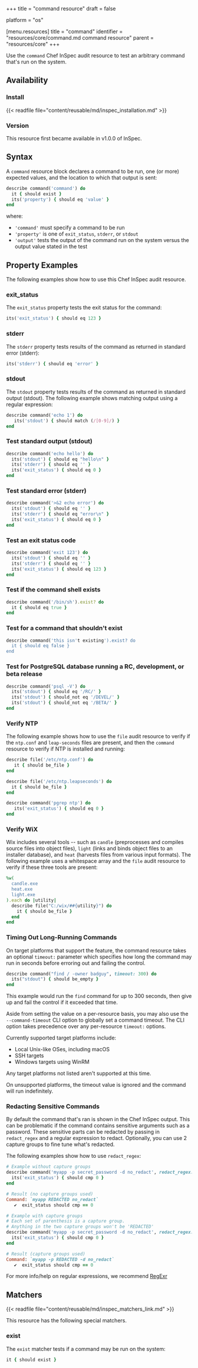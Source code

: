 +++
title = "command resource"
draft = false

platform = "os"

[menu.resources]
    title = "command"
    identifier = "resources/core/command.md command resource"
    parent = "resources/core"
+++

Use the `command` Chef InSpec audit resource to test an arbitrary command that's run on the system.

## Availability

### Install

{{< readfile file="content/reusable/md/inspec_installation.md" >}}

### Version

This resource first became available in v1.0.0 of InSpec.

## Syntax

A `command` resource block declares a command to be run, one (or more) expected values, and the location to which that output is sent:

```ruby
describe command('command') do
  it { should exist }
  its('property') { should eq 'value' }
end
```

where:

- `'command'` must specify a command to be run
- `'property'` is one of `exit_status`, `stderr`, or `stdout`
- `'output'` tests the output of the command run on the system versus the output value stated in the test

## Property Examples

The following examples show how to use this Chef InSpec audit resource.

### exit_status

The `exit_status` property tests the exit status for the command:

```ruby
its('exit_status') { should eq 123 }
```

### stderr

The `stderr` property tests results of the command as returned in standard error (stderr):

```ruby
its('stderr') { should eq 'error' }
```

### stdout

The `stdout` property tests results of the command as returned in standard output (stdout). The following example shows matching output using a regular expression:

```ruby
describe command('echo 1') do
   its('stdout') { should match (/[0-9]/) }
end
```

### Test standard output (stdout)

```ruby
describe command('echo hello') do
  its('stdout') { should eq "hello\n" }
  its('stderr') { should eq '' }
  its('exit_status') { should eq 0 }
end
```

### Test standard error (stderr)

```ruby
describe command('>&2 echo error') do
  its('stdout') { should eq '' }
  its('stderr') { should eq "error\n" }
  its('exit_status') { should eq 0 }
end
```

### Test an exit status code

```ruby
describe command('exit 123') do
  its('stdout') { should eq '' }
  its('stderr') { should eq '' }
  its('exit_status') { should eq 123 }
end
```

### Test if the command shell exists

```ruby
describe command('/bin/sh').exist? do
  it { should eq true }
end
```

### Test for a command that shouldn't exist

```ruby
describe command('this isn't existing').exist? do
  it { should eq false }
end
```

### Test for PostgreSQL database running a RC, development, or beta release

```ruby
describe command('psql -V') do
  its('stdout') { should eq '/RC/' }
  its('stdout') { should_not eq '/DEVEL/' }
  its('stdout') { should_not eq '/BETA/' }
end
```

### Verify NTP

The following example shows how to use the `file` audit resource to verify if the `ntp.conf` and `leap-seconds` files are present, and then the `command` resource to verify if NTP is installed and running:

```ruby
describe file('/etc/ntp.conf') do
   it { should be_file }
end

describe file('/etc/ntp.leapseconds') do
  it { should be_file }
end

describe command('pgrep ntp') do
   its('exit_status') { should eq 0 }
end
```

### Verify WiX

Wix includes several tools -- such as `candle` (preprocesses and compiles source files into object files), `light` (links and binds object files to an installer database), and `heat` (harvests files from various input formats). The following example uses a whitespace array and the `file` audit resource to verify if these three tools are present:

```ruby
%w(
  candle.exe
  heat.exe
  light.exe
).each do |utility|
  describe file("C:/wix/##{utility}") do
    it { should be_file }
  end
end
```

### Timing Out Long-Running Commands

On target platforms that support the feature, the command resource takes an optional `timeout:` parameter which specifies how long the command may run in seconds before erroring out and failing the control.

```ruby
describe command("find / -owner badguy", timeout: 300) do
  its("stdout") { should be_empty }
end
```

This example would run the `find` command for up to 300 seconds, then give up and fail the control if it exceeded that time.

Aside from setting the value on a per-resource basis, you may also use the `--command-timeout` CLI option to globally set a command timeout. The CLI option takes precedence over any per-resource `timeout:` options.

Currently supported target platforms include:

- Local Unix-like OSes, including macOS
- SSH targets
- Windows targets using WinRM

Any target platforms not listed aren't supported at this time.

On unsupported platforms, the timeout value is ignored and the command will run indefinitely.

### Redacting Sensitive Commands

By default the command that's ran is shown in the Chef InSpec output. This can be problematic if the command contains sensitive arguments such as a password. These sensitive parts can be redacted by passing in `redact_regex` and a regular expression to redact. Optionally, you can use 2 capture groups to fine tune what's redacted.

The following examples show how to use `redact_regex`:

```ruby
# Example without capture groups
describe command('myapp -p secret_password -d no_redact', redact_regex: /-p .* -d/) do
  its('exit_status') { should cmp 0 }
end

# Result (no capture groups used)
Command: `myapp REDACTED no_redact`
   ✔  exit_status should cmp == 0

# Example with capture groups
# Each set of parenthesis is a capture group.
# Anything in the two capture groups won't be 'REDACTED'
describe command('myapp -p secret_password -d no_redact', redact_regex: /(-p ).*( -d)/) do
  its('exit_status') { should cmp 0 }
end

# Result (capture groups used)
Command: `myapp -p REDACTED -d no_redact`
   ✔  exit_status should cmp == 0
```

For more info/help on regular expressions, we recommend [RegExr](https://regexr.com/)

## Matchers

{{< readfile file="content/reusable/md/inspec_matchers_link.md" >}}

This resource has the following special matchers.

### exist

The `exist` matcher tests if a command may be run on the system:

```ruby
it { should exist }
```
